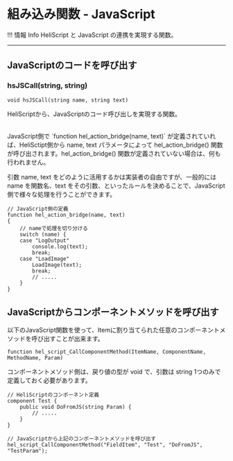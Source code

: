 
# 組み込み関数 - JavaScript

!!! 情報 Info
    HeliScript と JavaScript の連携を実現する関数。


***


## JavaScriptのコードを呼び出す

### hsJSCall(string, string)
`void hsJSCall(string name, string text)`

HeliScriptから、JavaScriptのコード呼び出しを実現する関数。

</br>
JavaScript側で `function hel_action_bridge(name, text)` が定義されていれば、HeliSctipt側から name, text パラメータによって hel_action_bridge() 関数が呼び出されます。hel_action_bridge() 関数が定義されていない場合は、何も行われません。

引数 name, text をどのように活用するかは実装者の自由ですが、一般的には name を関数名、text をその引数、といったルールを決めることで、JavaScript側で様々な処理を行うことができます。


```
// JavaScript側の定義
function hel_action_bridge(name, text)
{
    // nameで処理を切り分ける
    switch (name) {
    case "LogOutput"
        console.log(text);
        break;
    case "LoadImage"
        LoadImage(text);
        break;
        // .....
    }
}
```


## JavaScriptからコンポーネントメソッドを呼び出す

以下のJavaScript関数を使って、Itemに割り当てられた任意のコンポーネントメソッドを呼び出すことが出来ます。

`function hel_script_CallComponentMethod(ItemName, ComponentName, MethodName, Param)`

コンポーネントメソッド側は、戻り値の型が void で、引数は string 1つのみで定義しておく必要があります。

```
// HeliScriptのコンポーネント定義
component Test {
    public void DoFromJS(string Param) {
        // .....
    }
}
```

```
// JavaScriptから上記のコンポーネントメソッドを呼び出す
hel_script_CallComponentMethod("FieldItem", "Test", "DoFromJS", "TestParam");
```


